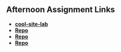 ## Afternoon Assignment Links

* **[cool-site-lab](https://github.com/jarrettcameron03/cool-site)**
* **[Repo](https://github.com/jarrettcameron03/<ASSIGNMENT_REPO>)**
* **[Repo](https://github.com/jarrettcameron03/<ASSIGNMENT_REPO>)**
* **[Repo](https://github.com/jarrettcameron03/<ASSIGNMENT_REPO>)**
